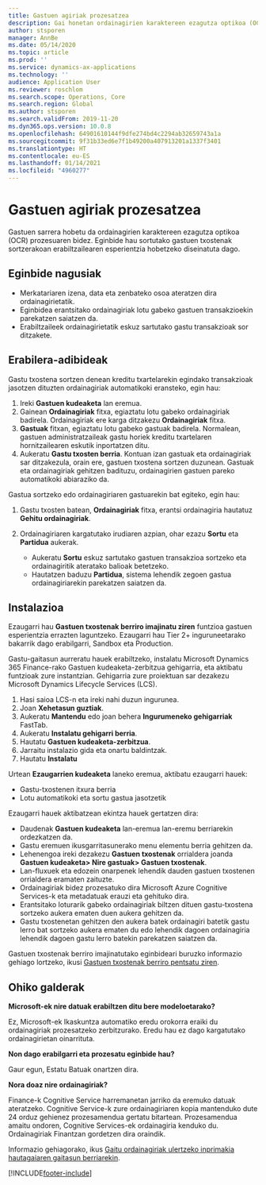 ```yaml
---
title: Gastuen agiriak prozesatzea
description: Gai honetan ordainagirien karaktereen ezagutza optikoa (OCR) prozesatzeari buruzko informazioa ematen da. Eginbide hau Microsoft Dynamics 365 Finance-en sortutako gastuen txostenak sortzerakoan erabiltzailearen esperientzia hobetzeko diseinatuta dago.
author: stsporen
manager: AnnBe
ms.date: 05/14/2020
ms.topic: article
ms.prod: ''
ms.service: dynamics-ax-applications
ms.technology: ''
audience: Application User
ms.reviewer: roschlom
ms.search.scope: Operations, Core
ms.search.region: Global
ms.author: stsporen
ms.search.validFrom: 2019-11-20
ms.dyn365.ops.version: 10.0.8
ms.openlocfilehash: 64901610144f9dfe274bd4c2294ab32659743a1a
ms.sourcegitcommit: 9f31b33ed6e7f1b49200a407913201a1337f3401
ms.translationtype: HT
ms.contentlocale: eu-ES
ms.lasthandoff: 01/14/2021
ms.locfileid: "4960277"
---
```

# <a name="expense-receipt-processing"></a>Gastuen agiriak prozesatzea

Gastuen sarrera hobetu da ordainagirien karaktereen ezagutza optikoa (OCR) prozesuaren bidez. Eginbide hau sortutako gastuen txostenak sortzerakoan erabiltzailearen esperientzia hobetzeko diseinatuta dago.

## <a name="key-features"></a>Eginbide nagusiak

- Merkatariaren izena, data eta zenbateko osoa ateratzen dira ordainagirietatik.
- Eginbidea erantsitako ordainagiriak lotu gabeko gastuen transakzioekin parekatzen saiatzen da.
- Erabiltzaileek ordainagirietatik eskuz sartutako gastu transakzioak sor ditzakete.

## <a name="usage-examples"></a>Erabilera-adibideak

Gastu txostena sortzen denean kreditu txartelarekin egindako transakzioak jasotzen dituzten ordainagiriak automatikoki eransteko, egin hau:

  1. Ireki **Gastuen kudeaketa** lan eremua.
  2. Gainean **Ordainagiriak** fitxa, egiaztatu lotu gabeko ordainagiriak badirela. Ordainagiriak ere karga ditzakezu **Ordainagiriak** fitxa.
  3. **Gastuak** fitxan, egiaztatu lotu gabeko gastuak badirela. Normalean, gastuen administratzaileak gastu horiek kreditu txartelaren hornitzailearen eskutik inportatzen ditu.
  4. Aukeratu **Gastu txosten berria**. Kontuan izan gastuak eta ordainagiriak sar ditzakezula, orain ere, gastuen txostena sortzen duzunean. Gastuak eta ordainagiriak gehitzen badituzu, ordainagirien gastuen pareko automatikoki abiaraziko da.

Gastua sortzeko edo ordainagiriaren gastuarekin bat egiteko, egin hau:

  1. Gastu txosten batean, **Ordainagiriak** fitxa, erantsi ordainagiria hautatuz **Gehitu ordainagiriak**.
  2. Ordainagiriaren kargatutako irudiaren azpian, ohar ezazu **Sortu** eta **Partidua** aukerak.

      - Aukeratu **Sortu** eskuz sartutako gastuen transakzioa sortzeko eta ordainagiritik ateratako balioak betetzeko.
      - Hautatzen baduzu **Partidua**, sistema lehendik zegoen gastua ordainagiriarekin parekatzen saiatzen da.

## <a name="installation"></a>Instalazioa

Ezaugarri hau **Gastuen txostenak berriro imajinatu ziren** funtzioa gastuen esperientzia errazten laguntzeko. Ezaugarri hau Tier 2+ inguruneetarako bakarrik dago erabilgarri, Sandbox eta Production.

Gastu-gaitasun aurreratu hauek erabiltzeko, instalatu Microsoft Dynamics 365 Finance-rako Gastuen kudeaketa-zerbitzua gehigarria, eta aktibatu funtzioak zure instantzian. Gehigarria zure proiektuan sar dezakezu Microsoft Dynamics Lifecycle Services (LCS).

1. Hasi saioa LCS-n eta ireki nahi duzun ingurunea.
2. Joan **Xehetasun guztiak**.
3. Aukeratu **Mantendu** edo joan behera **Ingurumeneko gehigarriak** FastTab.
4. Aukeratu **Instalatu gehigarri berria**.
5. Hautatu **Gastuen kudeaketa-zerbitzua**.
6. Jarraitu instalazio gida eta onartu baldintzak.
7. Hautatu **Instalatu**

Urtean **Ezaugarrien kudeaketa** laneko eremua, aktibatu ezaugarri hauek:

- Gastu-txostenen itxura berria
- Lotu automatikoki eta sortu gastua jasotzetik

Ezaugarri hauek aktibatzean ekintza hauek gertatzen dira:

- Daudenak **Gastuen kudeaketa** lan-eremua lan-eremu berriarekin ordezkatzen da.
- Gastu eremuen ikusgarritasunerako menu elementu berria gehitzen da.
- Lehenengoa ireki dezakezu **Gastuen txostenak** orrialdera joanda **Gastuen kudeaketa> Nire gastuak> Gastuen txostenak**.
- Lan-fluxuek eta edozein onarpenek lehendik dauden gastuen txostenen orrialdera eramaten zaituzte.
- Ordainagiriak bidez prozesatuko dira Microsoft Azure Cognitive Services-k eta metadatuak erauzi eta gehituko dira.
- Erantsitako loturarik gabeko ordainagiriak biltzen dituen gastu-txostena sortzeko aukera ematen duen aukera gehitzen da.
- Gastu txostenetan gehitzen den aukera batek ordainagiri batetik gastu lerro bat sortzeko aukera ematen du edo lehendik dagoen ordainagiria lehendik dagoen gastu lerro batekin parekatzen saiatzen da.

Gastuen txostenak berriro imajinatutako eginbideari buruzko informazio gehiago lortzeko, ikusi [Gastuen txostenak berriro pentsatu ziren](ExpenseWorkspaceNew.md).

## <a name="frequently-asked-questions"></a>Ohiko galderak

**Microsoft-ek nire datuak erabiltzen ditu bere modeloetarako?**

Ez, Microsoft-ek Ikaskuntza automatiko eredu orokorra eraiki du ordainagiriak prozesatzeko zerbitzurako. Eredu hau ez dago kargatutako ordainagirietan oinarrituta.

**Non dago erabilgarri eta prozesatu eginbide hau?**

Gaur egun, Estatu Batuak onartzen dira.

**Nora doaz nire ordainagiriak?**

Finance-k Cognitive Service harremanetan jarriko da eremuko datuak ateratzeko. Cognitive Service-k zure ordainagiriaren kopia mantenduko dute 24 orduz gehienez prozesamendua gertatu bitartean. Prozesamendua amaitu ondoren, Cognitive Services-ek ordainagiria kenduko du. Ordainagiriak Finantzan gordetzen dira oraindik.

Informazio gehiagorako, ikus [Gaitu ordainagiriak ulertzeko inprimakia hautagaiaren gaitasun berriarekin](https://azure.microsoft.com/blog/enable-receipt-understanding-with-form-recognizer-s-new-capability/).


[!INCLUDE[footer-include](../includes/footer-banner.md)]
